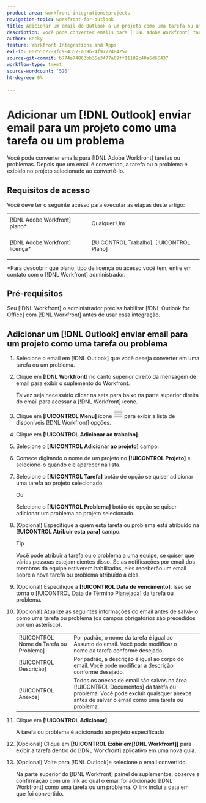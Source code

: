 ```yaml
---
product-area: workfront-integrations;projects
navigation-topic: workfront-for-outlook
title: Adicionar um email do Outlook a um projeto como uma tarefa ou um problema
description: Você pode converter emails para [!DNL Adobe Workfront] tarefas ou problemas. Depois que um email é convertido, a tarefa ou o problema é exibido no projeto selecionado ao convertê-lo.
author: Becky
feature: Workfront Integrations and Apps
exl-id: 00755c27-9fc9-4357-a39b-4f9772484252
source-git-commit: b774a74863bb35e3477a69ff11189c40a6d66437
workflow-type: tm+mt
source-wordcount: '520'
ht-degree: 0%

---
```


# Adicionar um [!DNL Outlook] enviar email para um projeto como uma tarefa ou um problema

Você pode converter emails para [!DNL Adobe Workfront] tarefas ou problemas. Depois que um email é convertido, a tarefa ou o problema é exibido no projeto selecionado ao convertê-lo.

## Requisitos de acesso

Você deve ter o seguinte acesso para executar as etapas deste artigo:

<table style="table-layout:auto"> 
 <col> 
 <col> 
 <tbody> 
  <tr> 
   <td role="rowheader">[!DNL Adobe Workfront] plano*</td> 
   <td> <p>Qualquer Um</p> </td> 
  </tr> 
  <tr> 
   <td role="rowheader">[!DNL Adobe Workfront] licença*</td> 
   <td> <p>[!UICONTROL Trabalho], [!UICONTROL Plano]</p> </td> 
  </tr> 
 </tbody> 
</table>

&#42;Para descobrir que plano, tipo de licença ou acesso você tem, entre em contato com o [!DNL Workfront] administrador.

## Pré-requisitos

Seu [!DNL Workfront] o administrador precisa habilitar [!DNL Outlook for Office] com [!DNL Workfront] antes de usar essa integração.

## Adicionar um [!DNL Outlook] enviar email para um projeto como uma tarefa ou problema

1. Selecione o email em [!DNL Outlook] que você deseja converter em uma tarefa ou um problema.
1. Clique em **[!DNL Workfront]** no canto superior direito da mensagem de email para exibir o suplemento do Workfront.

   Talvez seja necessário clicar na seta para baixo na parte superior direita do email para acessar a [!DNL Workfront] ícone.

1. Clique em **[!UICONTROL Menu]** ícone ![o365_add_menu_icon.png](assets/o365-addin-menu2-icon.png) para exibir a lista de disponíveis [!DNL Workfront] opções.



1. Clique em **[!UICONTROL Adicionar ao trabalho]**.

1. Selecione o **[!UICONTROL Adicionar ao projeto]** campo.
1. Comece digitando o nome de um projeto no **[!UICONTROL Projeto]** e selecione-o quando ele aparecer na lista.
1. Selecione o **[!UICONTROL Tarefa]** botão de opção se quiser adicionar uma tarefa ao projeto selecionado.

   Ou

   Selecione o **[!UICONTROL Problema]** botão de opção se quiser adicionar um problema ao projeto selecionado.

1. (Opcional) Especifique a quem esta tarefa ou problema está atribuído na **[!UICONTROL Atribuir esta para]** campo.

   >[!TIP]
   >
   >Você pode atribuir a tarefa ou o problema a uma equipe, se quiser que várias pessoas estejam cientes disso. Se as notificações por email dos membros da equipe estiverem habilitadas, eles receberão um email sobre a nova tarefa ou problema atribuído a eles.


1. (Opcional) Especifique a **[!UICONTROL Data de vencimento]**. Isso se torna o [!UICONTROL Data de Término Planejada] da tarefa ou problema.
1. (Opcional) Atualize as seguintes informações do email antes de salvá-lo como uma tarefa ou problema (os campos obrigatórios são precedidos por um asterisco).

   <table style="table-layout:auto">
      <tr>
        <td>[!UICONTROL Nome da Tarefa ou Problema]</td>
        <td>Por padrão, o nome da tarefa é igual ao Assunto do email. Você pode modificar o nome da tarefa conforme desejado.</td>
        <td></td>
      </tr>
      <tr>
        <td>[!UICONTROL Descrição]</td>
        <td>Por padrão, a descrição é igual ao corpo do email. Você pode modificar a descrição conforme desejado.</td>
      </tr>
      <tr>
        <td>[!UICONTROL Anexos]</td>
        <td>Todos os anexos de email são salvos na área [!UICONTROL Documentos] da tarefa ou problema. Você pode excluir quaisquer anexos antes de salvar o email como uma tarefa ou problema.</td>
      </tr>
   </table>

1. Clique em **[!UICONTROL Adicionar]**.

   A tarefa ou problema é adicionado ao projeto especificado

1. (Opcional) Clique em **[!UICONTROL Exibir em[!DNL Workfront]]** para exibir a tarefa dentro do [!DNL Workfront] aplicativo em uma nova guia.

1. (Opcional) Volte para [!DNL Outlook]e selecione o email convertido.

   Na parte superior do [!DNL Workfront] painel de suplementos, observe a confirmação com um link ao qual o email foi adicionado [!DNL Workfront] como uma tarefa ou um problema. O link inclui a data em que foi convertido.



